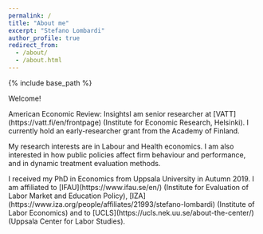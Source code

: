 ```yaml
---
permalink: /
title: "About me"
excerpt: "Stefano Lombardi"
author_profile: true
redirect_from: 
  - /about/
  - /about.html
---
```


{% include base_path %}

Welcome!<br>

<p style="margin-top:0.3cm;">American Economic Review: InsightsI am senior researcher at [VATT](https://vatt.fi/en/frontpage) (Institute for Economic Research, Helsinki).
I currently hold an early-researcher grant from the Academy of Finland.</p>

<p style="margin-top:0.3cm;">My research interests are in Labour and Health economics. 
I am also interested in how public policies affect firm behaviour and performance, and in dynamic treatment evaluation methods.<!-- and microsimulation techniques. --></p>

<p style="margin-top:0.3cm;">I received my PhD in Economics from Uppsala University in Autumn 2019.
I am affiliated to [IFAU](https://www.ifau.se/en/) (Institute for Evaluation of Labor Market and Education Policy), [IZA](https://www.iza.org/people/affiliates/21993/stefano-lombardi) (Institute of Labor Economics) and to [UCLS](https://ucls.nek.uu.se/about-the-center/) (Uppsala Center for Labor Studies).</p>


<!-- In October 2019 I started a 3-year post-doc at [VATT](https://vatt.fi/en/frontpage) (Institute for Economic Research, Helsinki). -->

<!-- I will be available for interviews during the 2018 EEA meeting in Naples and the 2019 AEA meetings in Atlanta. 
I will be available for interviews during the 2018 EEA meeting in Naples and the 2019 AEA meetings in Atlanta.
Here you can download my [job market paper](/files/lombardi_jmp.pdf?dl=0). -->

